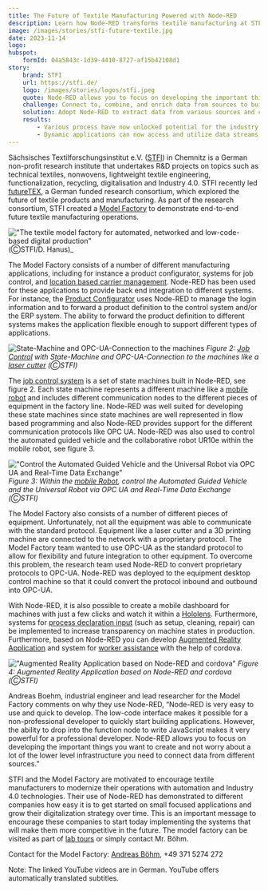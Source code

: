 ```yaml
---
title: The Future of Textile Manufacturing Powered with Node-RED
description: Learn how Node-RED transforms textile manufacturing at STFI's Model Factory with seamless integration and advanced applications. 
image: /images/stories/stfi-future-textile.jpg
date: 2023-11-14
logo:
hubspot:
    formId: 04a5843c-1d39-4410-8727-af15b42108d1
story:
    brand: STFI
    url: https://stfi.de/
    logo: /images/stories/logos/stfi.jpeg
    quote: Node-RED allows you to focus on developing the important things you want to create and not worry about a lot of the lower level infrastructure you need to connect data from different sources.
    challenge: Connect to, combine, and enrich data from sources to build applications to modernize textile industries.
    solution: Adopt Node-RED to extract data from various sources and combine data from different streams.
    results:
        - Various process have now unlocked potential for the industry to adopt.
        - Dynamic applications can now access and utilize data streams through Node-RED.
---
```


Sächsisches Textilforschungsinstitut e.V. ([STFI](https://www.stfi.de/en/)) in Chemnitz is a German non-profit research institute that undertakes R&D projects on topics such as technical textiles, nonwovens, lightweight textile engineering, functionalization, recycling, digitalisation and Industry 4.0. STFI recently led [futureTEX](https://youtu.be/RL8QJWuY10c?feature=shared), a German funded research consortium, which explored the future of textile products and manufacturing. As part of the research consortium, STFI created a [Model Factory](https://my.matterport.com/show/?m=e6XJvoLS6mv&sr=-.95,1.4&ss=60) to demonstrate end-to-end future textile manufacturing operations.  

<!--more-->

!["The textile model factory for automated, networked and low-code-based digital production"](images/stories/stfi-future-textile.jpg "The textile model factory for automated, networked and low-code-based digital production") (ⒸSTFI/D. Hanus)_

The Model Factory consists of a number of different manufacturing applications, including for instance a product configurator, systems for job control, and [location based carrier management](https://youtu.be/yzK7vo6VpNU?si=YFhiaJTZpgmreU0c). Node-RED has been used for these applications to provide back end integration to different systems. For instance, the [Product Configurator](https://youtu.be/cgtHO1OVkV8?si=CmbDHoMzlkAS6Siu) uses Node-RED to manage the login information and to forward a product definition to the control system and/or the ERP system. The ability to forward the product definition to different systems makes the application flexible enough to support different types of applications.

![State-Machine and OPC-UA-Connection to the machines](images/stories/stfi-node-red-flow-opcua.png "State-Machine and OPC-UA-Connection to the machines")
_Figure 2: [Job Control](https://youtu.be/cgtHO1OVkV8?si=oTpLigbmfqlZ-8Bi&t=98) with State-Machine and OPC-UA-Connection to the machines like a [laser cutter](https://youtu.be/eUkZ8R1tNM4?si=uOwL-XGf0uKkXdVL) (ⒸSTFI)_

The [job control system](https://youtu.be/cgtHO1OVkV8?si=oTpLigbmfqlZ-8Bi&t=98) is a set of state machines built in Node-RED, see figure 2. Each state machine represents a different machine like a [mobile robot](https://youtu.be/Z_e6EcT2mQs?si=DfxQS0K16bcrpixi) and includes different communication nodes to the different pieces of equipment in the factory line. Node-RED was well suited for developing these state machines since state machines are well represented in flow based programming and also Node-RED provides support for the different communication protocols like OPC UA. Node-RED was also used to control  the automated guided vehicle and the collaborative robot UR10e within the mobile robot, see figure 3.

!["Control the Automated Guided Vehicle and the Universal Robot via OPC UA and Real-Time Data Exchange"](images/stories/stfi-mobile-robot.png "Control the Automated Guided Vehicle and the Universal Robot via OPC UA and Real-Time Data Exchange")
_Figure 3: Within the [mobile Robot](https://youtu.be/Z_e6EcT2mQs?si=DfxQS0K16bcrpixi), control the Automated Guided Vehicle and the Universal Robot via OPC UA and Real-Time Data Exchange (ⒸSTFI)_

The Model Factory also consists of a number of different pieces of equipment. Unfortunately, not all the equipment was able to communicate with the standard protocol. Equipment like a laser cutter and a 3D printing machine are connected to the network with a proprietary protocol. The Model Factory team wanted to use OPC-UA as the standard protocol to allow for flexibility and future integration to other equipment. To overcome this problem, the research team used Node-RED to convert proprietary protocols to OPC-UA. Node-RED was deployed to the equipment desktop control machine so that it could convert the protocol inbound and outbound into OPC-UA.

With Node-RED, it is also possible to create a mobile dashboard for machines with just a few clicks and watch it within a [Hololens](https://youtu.be/T5BNb0-2D7o?feature=shared). Furthermore, systems for [process declaration input](https://youtu.be/rNAgmsZoh7g?t=243) (such as setup, cleaning, repair) can be implemented to increase transparency on machine states in production. Furthermore, based on Node-RED you can develop [Augmented Reality Application](https://youtu.be/jElLfvJUpH0?feature=shared&t=303) and system for [worker assistance](https://youtu.be/jElLfvJUpH0?feature=shared&t=348) with the help of cordova.

!["Augmented Reality Application based on Node-RED and cordova"](images/stories/stfi-augmented-reality.jpg "Augmented Reality Application based on Node-RED and cordova")
_Figure 4: Augmented Reality Application based on Node-RED and cordova (ⒸSTFI)_

Andreas Boehm, industrial engineer and lead researcher for the Model Factory comments on why they use Node-RED, “Node-RED is very easy to use and quick to develop. The low-code interface makes it possible for a non-professional developer to quickly start building applications. However, the ability to drop into the function node to write JavaScript makes it very powerful for a professional developer. Node-RED allows you to focus on developing the important things you want to create and not worry about a lot of the lower level infrastructure you need to connect data from different sources.”

STFI and the Model Factory are motivated to encourage textile manufacturers to modernize their operations with automation and Industry 4.0 technologies. Their use of Node-RED has demonstrated to different companies how easy it is to get started on small focused applications and grow their digitalization strategy over time. This is an important message to encourage these companies to start today implementing the systems that will make them more competitive in the future. The model factory can be visited as part of [lab tours](https://www.digitalzentrum-smarte-kreislaeufe.de/wissen-werkzeuge/angebote.html) or simply contact Mr. Böhm.

Contact for the Model Factory: [Andreas Böhm](mailto:andreas.boehm@stfi.de), +49 371 5274 272

Note: The linked YouTube videos are in German. YouTube offers automatically translated subtitles.